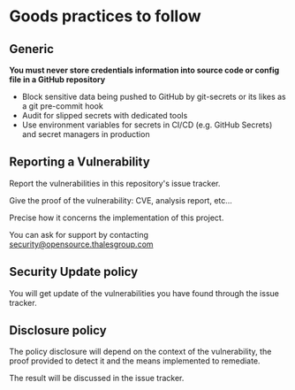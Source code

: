 # Goods practices to follow

## Generic

**You must never store credentials information into source code or config file in a GitHub repository**

- Block sensitive data being pushed to GitHub by git-secrets or its likes as a git pre-commit hook
- Audit for slipped secrets with dedicated tools
- Use environment variables for secrets in CI/CD (e.g. GitHub Secrets) and secret managers in production

## Reporting a Vulnerability

Report the vulnerabilities in this repository's issue tracker.

Give the proof of the vulnerability: CVE, analysis report, etc...

Precise how it concerns the implementation of this project.

You can ask for support by contacting security@opensource.thalesgroup.com

## Security Update policy

You will get update of the vulnerabilities you have found through the issue tracker.

## Disclosure policy

The policy disclosure will depend on the context of the vulnerability, the proof provided to detect it and the means
implemented to remediate.

The result will be discussed in the issue tracker.

